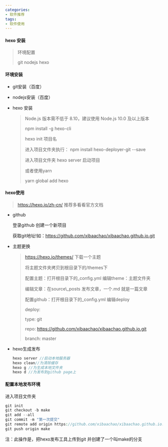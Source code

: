 ```yaml
---
categories: 
- 软件推荐
tags:
- 软件使用
---
```

#### hexo 安装

>环境配置
>
>git nodejs hexo 

#### 环境安装

- git安装（百度）

- nodejs安装（百度）

- hexo 安装

  >Node.js 版本需不低于 8.10，建议使用 Node.js 10.0 及以上版本
  >
  >npm install -g hexo-cli
  >
  >hexo init 项目名
  >
  >进入项目文件夹执行： npm install hexo-deployer-git --save
  >
  >进入项目文件夹 hexo server 启动项目
  >
  >或者使用yarn
  >
  >yarn global add hexo

#### hexo使用

>https://hexo.io/zh-cn/ 推荐多看看官方文档 

- github 

  登录github 创建一个新项目

  获取git地址!如：https://github.com/xibaachao/xibaachao.github.io.git

- 主题更换

  > https://hexo.io/themes/ 下载一个主题
  >
  > 将主题文件夹拷贝到根目录下的/themes下
  >
  > 配置主题：打开根目录下的_config.yml 编辑theme：主题文件夹
  >
  > 编辑文章：在source\\\_posts 发布文章，一个.md 就是一篇文章
  >
  > 配置github：打开根目录下的_config.yml 编辑deploy
  >
  > deploy:
  >
  >  type: git
  >
  >  repo: https://github.com/xibaachao/xibaachao.github.io.git
  >
  >  branch: master
  >
  > 

- hexo生成发布

  ```php
  hexo server //启动本地服务器
  hexo clean//为清除缓存
  hexo g //为生成本地文件夹
  hexo d //为发布到github page上
  ```

#### 配置本地发布环境

进入项目文件夹

```php
git init
git checkout -b make
git add --all
git commit -m "第一次提交"
git remote add origin https://github.com/xibaachao/xibaachao.github.io.git
git push origin make
```

注：此操作是，把hexo发布工具上传到git 并创建了一个叫make的分支





